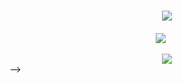 <!-- Welcome to my GitHub space! -->
<h1 align="center">
    <img src="https://readme-typing-svg.herokuapp.com/?font=Righteous&size=35&center=true&vCenter=true&width=500&height=70&duration=4000&lines=👋+Hello,+Future+Collaborator!;🇮🇳+I'm+Devabrata+patra;" />
</h1>


<div align="center" style="margin-top: 20px;">

![](https://github-readme-streak-stats.herokuapp.com/?user=Devabratapatra&theme=dark&hide_border=false)&nbsp;&nbsp;&nbsp;&nbsp;&nbsp;
<!--![](https://github-readme-stats.vercel.app/api/top-langs/?username=Devabratapatra&theme=dark&hide_border=false&include_all_commits=false&count_private=false&layout=compact)-->

</div>

<div align="center">
    <img src="https://skillicons.dev/icons?i=html,css,javascript,c,cpp,python,linux,git,nodejs,mongo" />
</div>
-->
